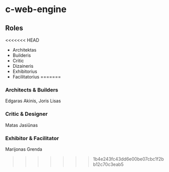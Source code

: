 # c-web-engine

## Roles
<<<<<<< HEAD
- Architektas
- Builderis
- Critic
- Dizaineris
- Exhibitorius
- Facilitatorius
=======

### Architects & Builders
Edgaras Akinis, Joris Lisas

### Critic & Designer
Matas Jasiūnas

### Exhibitor & Facilitator
Marijonas Grenda
>>>>>>> 1b4e243fc43dd6e00be07cbc1f2bb12c70c3eab5
